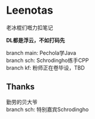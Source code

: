 # Leenotas
老冰棍们嘅力扣笔记  

**DL都是浮云，不如打码先**  


branch main: Pechola学Java  
branch sch: Schrodingho练手CPP  
branch kf: 粉师正在卷毕设，TBD   

## Thanks
勤劳的贝大爷  
branch sch: 特别嘉宾Schrodingho
